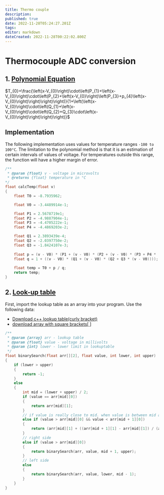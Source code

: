 ```yaml
---
title: Thermo couple
description: 
published: true
date: 2022-11-28T05:24:27.201Z
tags: 
editor: markdown
dateCreated: 2022-11-28T00:22:02.800Z
---
```


# Thermocouple ADC conversion
## 1. [Polynomial  Equation](http://www.mosaic-industries.com/embedded-systems/microcontroller-projects/temperature-measurement/thermocouple/type-k-calibration-table)

$T_{0}+\frac{\left(x-V_{0}\right)\cdot\left(P_{1}+\left(x-V_{0}\right)\cdot\left(P_{2}+\left(x-V_{0}\right)\left(P_{3}+p_{4}\left(x-V_{0}\right)\right)\right)\right)}{1+\left(\left(x-V_{0}\right)\cdot\left(Q_{1}+\left(x-V_{0}\right)\cdot\left(Q_{2}+Q_{3}\cdot\left(x-V_{0}\right)\right)\right)\right)}$

## Implementation
The following implementation uses values for temperature ranges `-100 to 100°C`. The limitation to the polynomial method is that it is an estimation of certain intervals of values of voltage. For temperatures outside this range, the function will have  a higher margin of error.
```c++
/**
 * @param {float} v - voltage in microvolts
 * @returns {float} temperature in °C
*/
float calcTemp(float v)
{
    float T0 = -8.7935962;

    float V0 = -3.4489914e-1;

    float P1 = 2.5678719e1;
    float P2 = -4.9887904e-1;
    float P3 = -4.4705222e-1;
    float P4 = -4.4869203e-2;

    float Q1 = 2.3893439e-4;
    float Q2 = -2.0397750e-2;
    float Q3 = -1.8424107e-3;
    
    float p = (v - V0) * (P1 + (v - V0) * (P2 + (v - V0) * (P3 + P4 * (v - V0))));
    float q = 1 + ((v - V0) * (Q1 + (v - V0) * (Q2 + Q3 * (v - V0))));
    
    float temp = T0 + p / q;
    return temp;
}
```

## 2. [Look-up table](https://srdata.nist.gov/its90/download/type_k.tab)
First, import the lookup table as an array into your program. Use the following data:

- [Download c++ lookup table(curly bracket)](https://uottawa.sharepoint.com/teams/uORocketry/_layouts/15/guestaccess.aspx?guestaccesstoken=PRyVBsH%2B%2FrF7grl9ZETexMRx9crHjMSTFri%2BdDSZnAY%3D&docid=2_05c6badd70e3d4c18b203d67386bc66fb&rev=1&e=2ozte3)
-	[download array with square brackets[ ]](https://uottawa.sharepoint.com/teams/uORocketry/_layouts/15/guestaccess.aspx?guestaccesstoken=ZXS1CMLSMC0we8bEqpjsxDBtVD51LhGQSyg3THvYh7w%3D&docid=2_0878db1b73934485880be4576431d311a&rev=1&e=bfH4Kh)
```c++
/**
 * @param {array} arr - lookup table
 * @param {float} value - voltage in millivolts
 * @param {int} lower - lower limit in lookuptable
 */
float binarySearch(float arr[][2], float value, int lower, int upper)
{
    if (lower > upper)
    {
        return -1;
    }
    else
    {
        int mid = (lower + upper) / 2;
        if (value == arr[mid][0])
        {
            return arr[mid][1];
        }
        // if value is really close to mid. when value is between mid and value next to it => Interpolate. https://www.wallstreetmojo.com/interpolation/
        else if (value > arr[mid][0] && value < arr[mid + 1][0])
        {
            return (arr[mid][1] + ((arr[mid + 1][1] - arr[mid][1]) / (arr[mid + 1][0] - arr[mid][0])) * (value - arr[mid][0]));
        }
        // right side
        else if (value > arr[mid][0])
        {
            return binarySearch(arr, value, mid + 1, upper);
        }
        // left side
        else
        {
            return binarySearch(arr, value, lower, mid - 1);
        }
    }
}
```

